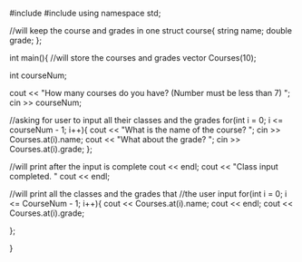 #include <iostream>
#include <vector>
using namespace std;

//will keep the course and grades in one
struct course{
  string name;
  double grade;
};

int main(){
  //will store the courses and grades
  vector <course> Courses(10);
  
  int courseNum;
  
  cout << "How many courses do you have? (Number must be less than 7) ";
  cin >> courseNum;
  
  //asking for user to input all their classes and the grades
  for(int i = 0; i <= courseNum - 1; i++){
    cout << "What is the name of the course? ";
    cin >> Courses.at(i).name;
    cout << "What about the grade? ";
    cin >> Courses.at(i).grade;
  };
  
  //will print after the input is complete
  cout << endl;
  cout << "Class input completed. "
  cout << endl;
  
  //will print all the classes and the grades that
  //the user input
  for(int i = 0; i <= CourseNum - 1; i++){
    cout << Courses.at(i).name;
    cout << endl;
    cout << Courses.at(i).grade;

  };

}
